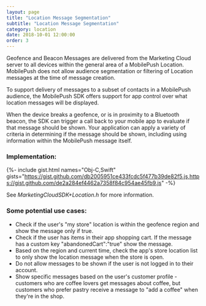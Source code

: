 ```yaml
---
layout: page
title: "Location Message Segmentation"
subtitle: "Location Message Segmentation"
category: location
date: 2018-10-01 12:00:00
order: 3
---
```


Geofence and Beacon Messages are delivered from the Marketing Cloud server to all devices within the general area of a MobilePush Location. MobilePush does not allow audience segmentation or filtering of Location messages at the time of message creation.

To support delivery of messages to a subset of contacts in a MobilePush audience, the MobilePush SDK offers support for app control over what location messages will be displayed. 

When the device breaks a geofence, or is in proximity to a Bluetooth beacon, the SDK can trigger a call back to your mobile app to evaluate if that message should be shown. Your application can apply a variety of criteria in determining if the message should be shown, including using information within the MobilePush message itself.

### Implementation:

{%- include gist.html names="Obj-C,Swift" gists="https://gist.github.com/db2005951ce433fcdc5f477b39de82f5.js,https://gist.github.com/de2a284ef4462a7358f84c954ae45fb9.js" -%}

See _MarketingCloudSDK+Location.h_ for more information.

### Some potential use cases:
    
- Check if the user's "my store" location is within the geofence region and show the message only if true.
- Check if the user has items in their app shopping cart. If the message has a custom key "abandonedCart":"true" show the message.
- Based on the region and current time, check the app's store location list to only show the location message when the store is open.
- Do not allow messages to be shown if the user is not logged in to their account.
- Show specific messages based on the user's customer profile - customers who are coffee lovers get messages about coffee, but customers who prefer pastry receive a message to "add a coffee" when they're in the shop.

